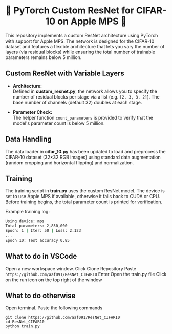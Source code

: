 <h1 style="text-align: center;">🍏 PyTorch Custom ResNet for CIFAR-10 on Apple MPS 🍏</h1>

This repository implements a custom ResNet architecture using PyTorch with support for Apple MPS. The network is designed for the CIFAR-10 dataset and features a flexible architecture that lets you vary the number of layers (via residual blocks) while ensuring the total number of trainable parameters remains below 5 million.

## Custom ResNet with Variable Layers

- **Architecture:**  
  Defined in **custom_resnet.py**, the network allows you to specify the number of residual blocks per stage via a list (e.g. `[2, 3, 3, 2]`). The base number of channels (default 32) doubles at each stage.

- **Parameter Check:**  
  The helper function `count_parameters` is provided to verify that the model's parameter count is below 5 million.

## Data Handling

The data loader in **cifar_10.py** has been updated to load and preprocess the CIFAR-10 dataset (32×32 RGB images) using standard data augmentation (random cropping and horizontal flipping) and normalization.

## Training

The training script in **train.py** uses the custom ResNet model. The device is set to use Apple MPS if available, otherwise it falls back to CUDA or CPU. Before training begins, the total parameter count is printed for verification.

Example training log:
```sh
Using device: mps
Total parameters: 2,850,000
Epoch: 1 | Iter: 50 | Loss: 2.123
...
Epoch 10: Test accuracy 0.85
```

## What to do in VSCode
Open a new workspace window.
Click Clone Repository
Paste ```https://github.com/aaf091/ResNet_CIFAR10```
Enter
Open the train.py file
Click on the run icon on the top right of the window

## What to do otherwise
Open terminal.
Paste the following commands
```
git clone https://github.com/aaf091/ResNet_CIFAR10
cd ResNet_CIFAR10
python train.py
```

